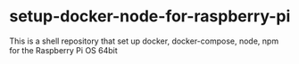# setup-docker-node-for-raspberry-pi
This is a shell repository that set up docker, docker-compose, node, npm for the Raspberry Pi OS 64bit
